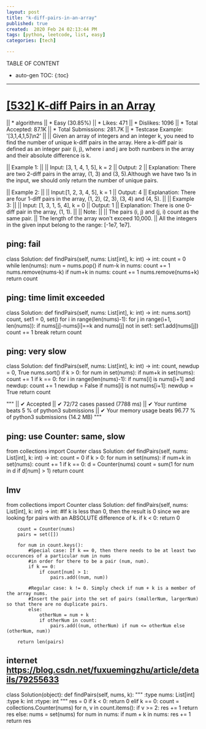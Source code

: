 ```yaml
---
layout: post
title: "k-diff-pairs-in-an-array"
published: true
created:  2020 Feb 24 02:13:44 PM
tags: [python, leetcode, list, easy]
categories: [tech]

---
```


TABLE OF CONTENT

* auto-gen TOC:
{:toc}

- - -

# [[532] K-diff Pairs in an Array](https://leetcode.com/problems/k-diff-pairs-in-an-array/description/)

|| * algorithms
|| * Easy (30.85%)
|| * Likes:    471
|| * Dislikes: 1096
|| * Total Accepted:    87.1K
|| * Total Submissions: 281.7K
|| * Testcase Example:  '[3,1,4,1,5]\n2'
|| 
|| Given an array of integers and an integer k, you need to find the number of
unique k-diff pairs in the array. Here a k-diff pair is defined as an integer
pair (i, j), where i and j are both numbers in the array and their absolute
difference is k.

|| Example 1:
|| 
|| Input: [3, 1, 4, 1, 5], k = 2
|| Output: 2
|| Explanation: There are two 2-diff pairs in the array, (1, 3) and (3,
5).Although we have two 1s in the input, we should only return the number of
unique pairs.

|| Example 2:
|| 
|| Input:[1, 2, 3, 4, 5], k = 1
|| Output: 4
|| Explanation: There are four 1-diff pairs in the array, (1, 2), (2, 3), (3, 4) and (4, 5).
|| 
|| Example 3:
|| 
|| Input: [1, 3, 1, 5, 4], k = 0
|| Output: 1
|| Explanation: There is one 0-diff pair in the array, (1, 1).
|| 
|| Note:
|| 
|| The pairs (i, j) and (j, i) count as the same pair.
|| The length of the array won't exceed 10,000.
|| All the integers in the given input belong to the range: [-1e7, 1e7].

## ping: fail
class Solution:
    def findPairs(self, nums: List[int], k: int) -> int:
        count = 0
        while len(nums):
            num = nums.pop()
            if num-k in nums:
                count += 1
                nums.remove(nums-k)
            if num+k in nums:
                count += 1
                nums.remove(nums+k)
        return count

## ping: time limit exceeded
class Solution:
    def findPairs(self, nums: List[int], k: int) -> int:
        nums.sort()
        count, set1 = 0, set()
        for i in range(len(nums)-1):
            for j in range(i+1, len(nums)):
                if nums[j]-nums[i]==k and nums[j] not in set1:
                    set1.add(nums[j])
                    count += 1
                    break
        return count

## ping: very slow
class Solution:
    def findPairs(self, nums: List[int], k: int) -> int:
        count, newdup = 0, True
        nums.sort()
        if k > 0:
            for num in set(nums):
                if num+k in set(nums):
                    count += 1
        if k == 0:
            for i in range(len(nums)-1):
                if nums[i] is nums[i+1] and newdup:
                    count += 1
                    newdup = False
                if nums[i] is not nums[i+1]:
                    newdup = True
        return count

"""
||   ✔ Accepted
||   ✔ 72/72 cases passed (7788 ms)
||   ✔ Your runtime beats 5 % of python3 submissions
||   ✔ Your memory usage beats 96.77 % of python3 submissions (14.2 MB)
"""

## ping: use Counter: same, slow
from collections import Counter
class Solution:
    def findPairs(self, nums: List[int], k: int) -> int:
        count = 0
        if k > 0:
            for num in set(nums):
                if num+k in set(nums):
                    count += 1
        if k == 0:
            d = Counter(nums)
            count = sum(1 for num in d if d[num] > 1)
        return count

## lmv
from collections import Counter
class Solution:
    def findPairs(self, nums: List[int], k: int) -> int:
		#If k is less than 0, then the result is 0 since we are looking fpr pairs with an ABSOLUTE difference of k.
        if k < 0:
            return 0

        count = Counter(nums)
        pairs = set([])

        for num in count.keys():
			#Special case: If k == 0, then there needs to be at least two occurences of a particular num in nums
			#in order for there to be a pair (num, num).
            if k == 0:
                if count[num] > 1:
                    pairs.add((num, num))

			#Regular case: k != 0. Simply check if num + k is a member of the array nums.
			#Insert the pair into the set of pairs (smallerNum, largerNum) so that there are no duplicate pairs.
            else:
                otherNum = num + k
                if otherNum in count:
                    pairs.add((num, otherNum) if num <= otherNum else (otherNum, num))

        return len(pairs)

## internet https://blog.csdn.net/fuxuemingzhu/article/details/79255633
class Solution(object):
    def findPairs(self, nums, k):
        """
        :type nums: List[int]
        :type k: int
        :rtype: int
        """
        res = 0
        if k < 0: return 0
        elif k == 0:
            count = collections.Counter(nums)
            for n, v in count.items():
                if v >= 2:
                    res += 1
            return res
        else:
            nums = set(nums)
            for num in nums:
                if num + k in nums:
                    res += 1
            return res

